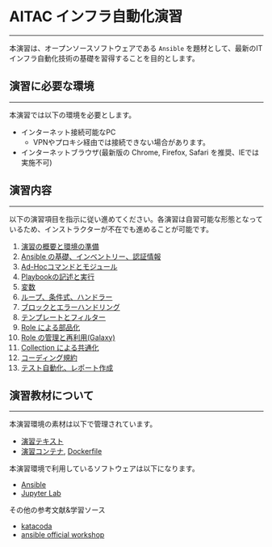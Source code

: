 # AITAC インフラ自動化演習
---
本演習は、オープンソースソフトウェアである `Ansible` を題材として、最新のITインフラ自動化技術の基礎を習得することを目的とします。

## 演習に必要な環境
---
本演習では以下の環境を必要とします。

- インターネット接続可能なPC
  - VPNやプロキシ経由では接続できない場合があります。
- インターネットブラウザ(最新版の Chrome, Firefox, Safari を推奨、IEでは実施不可)

## 演習内容
---
以下の演習項目を指示に従い進めてください。各演習は自習可能な形態となっているため、インストラクターが不在でも進めることが可能です。

1. [演習の概要と環境の準備](01_overview_and_prepare_ec2.md)
2. [Ansible の基礎、インベントリー、認証情報](02_inv_cred.md)
3. [Ad-Hocコマンドとモジュール](03_adhoc_modules.md)
4. [Playbookの記述と実行](04_playbook.md)
5. [変数](05_variables.md)
6. [ループ、条件式、ハンドラー](06_loop_condition.md)
7. [ブロックとエラーハンドリング](07_block_reduce.md)
8. [テンプレートとフィルター](08_template.md)
9. [Role による部品化](09_role.md)
10. [Role の管理と再利用(Galaxy)](10_galaxy.md)
11. [Collection による共通化](11_collections.md)
12. [コーディング規約](12_lint.md)
13. [テスト自動化、レポート作成](13_testing.md)

## 演習教材について
---
本演習環境の素材は以下で管理されています。

- [演習テキスト](https://github.com/irixjp/katacoda-scenarios/tree/master/materials)
- [演習コンテナ](https://hub.docker.com/r/irixjp/aitac-automation-jupyter), [Dockerfile](https://github.com/irixjp/katacoda-scenarios/tree/master/container/jupyter)


本演習環境で利用しているソフトウェアは以下になります。

- [Ansible](https://github.com/ansible/ansible)
- [Jupyter Lab](https://github.com/jupyterlab/jupyterlab)


その他の参考文献&学習ソース

- [katacoda](https://www.katacoda.com/irixjp)
- [ansible official workshop](https://github.com/ansible/workshops)
